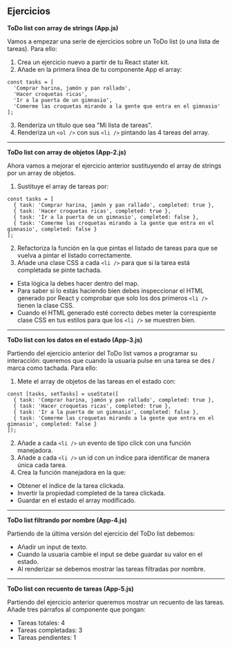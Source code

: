 ## Ejercicios

**ToDo list con array de strings (App.js)**

Vamos a empezar una serie de ejercicios sobre un ToDo list (o una lista de tareas). Para ello:

1. Crea un ejercicio nuevo a partir de tu React stater kit.
2. Añade en la primera línea de tu componente App el array:
```
const tasks = [
  'Comprar harina, jamón y pan rallado',
  'Hacer croquetas ricas',
  'Ir a la puerta de un gimnasio',
  'Comerme las croquetas mirando a la gente que entra en el gimnasio'
];
```

3. Renderiza un título que sea "Mi lista de tareas".
4. Renderiza un ```<ol />``` con sus ```<li />``` pintando las 4 tareas del array.

---

**ToDo list con array de objetos (App-2.js)**

Ahora vamos a mejorar el ejercicio anterior sustituyendo el array de strings por un array de objetos.

1. Sustituye el array de tareas por:
```
const tasks = [
  { task: 'Comprar harina, jamón y pan rallado', completed: true },
  { task: 'Hacer croquetas ricas', completed: true },
  { task: 'Ir a la puerta de un gimnasio', completed: false },
  { task: 'Comerme las croquetas mirando a la gente que entra en el gimnasio', completed: false }
];
```
2. Refactoriza la función en la que pintas el listado de tareas para que se vuelva a pintar el listado correctamente.
3. Añade una clase CSS a cada ```<li />``` para que si la tarea está completada se pinte tachada.
  - Esta lógica la debes hacer dentro del map.
  - Para saber si lo estás haciendo bien debes inspeccionar el HTML generado por React y comprobar que solo los dos primeros ```<li />``` tienen la clase CSS.
  - Cuando el HTML generado esté correcto debes meter la correspiente clase CSS en tus estilos para que los ```<li />``` se muestren bien.

---

**ToDo list con los datos en el estado (App-3.js)**

Partiendo del ejercicio anterior del ToDo list vamos a programar su interacción: queremos que cuando la usuaria pulse en una tarea se des / marca como tachada. Para ello:

1. Mete el array de objetos de las tareas en el estado con:
```
const [tasks, setTasks] = useState([
  { task: 'Comprar harina, jamón y pan rallado', completed: true },
  { task: 'Hacer croquetas ricas', completed: true },
  { task: 'Ir a la puerta de un gimnasio', completed: false },
  { task: 'Comerme las croquetas mirando a la gente que entra en el gimnasio', completed: false }
]);
```
2. Añade a cada ```<li />``` un evento de tipo click con una función manejadora.
3. Añade a cada ```<li />``` un id con un índice para identificar de manera única cada tarea.
4. Crea la función manejadora en la que:
  - Obtener el índice de la tarea clickada.
  - Invertir la propiedad completed de la tarea clickada.
  - Guardar en el estado el array modificado.

---

**ToDo list filtrando por nombre (App-4.js)**

Partiendo de la última versión del ejercicio del ToDo list debemos:
  - Añadir un input de texto.
  - Cuando la usuaria cambie el input se debe guardar su valor en el estado.
  - Al renderizar se debemos mostrar las tareas filtradas por nombre.

---

**ToDo list con recuento de tareas (App-5.js)**

Partiendo del ejercicio anterior queremos mostrar un recuento de las tareas. Añade tres párrafos al componente que pongan:
  - Tareas totales: 4
  - Tareas completadas: 3
  - Tareas pendientes: 1